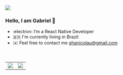 <img align='center' src='https://media-exp1.licdn.com/dms/image/C4E16AQHS7XLEQkH3SQ/profile-displaybackgroundimage-shrink_350_1400/0?e=1608768000&v=beta&t=aJTFydXZjMN39LWbcx-FdY4DKkqa3xkuGcs3Hccg5No' >

<br>

### Hello, I am Gabriel 👋
- :electron: I’m a React Native Developer
- :brazil: I'm currently living in Brazil
- :envelope: Feel free to contact me ghanicolau@gmail.com

<br>

<center>
<table>
<tr>
<td><img width=”470px” align=”left” src='https://github-readme-stats.vercel.app/api?username=gabrielarantes&show_icons=true' /></td>
<td><img width=”390px” align=”left” src='https://github-readme-stats.vercel.app/api/top-langs/?username=gabrielarantes&layout=compact' /></td>
</tr>
</table>
</center>
